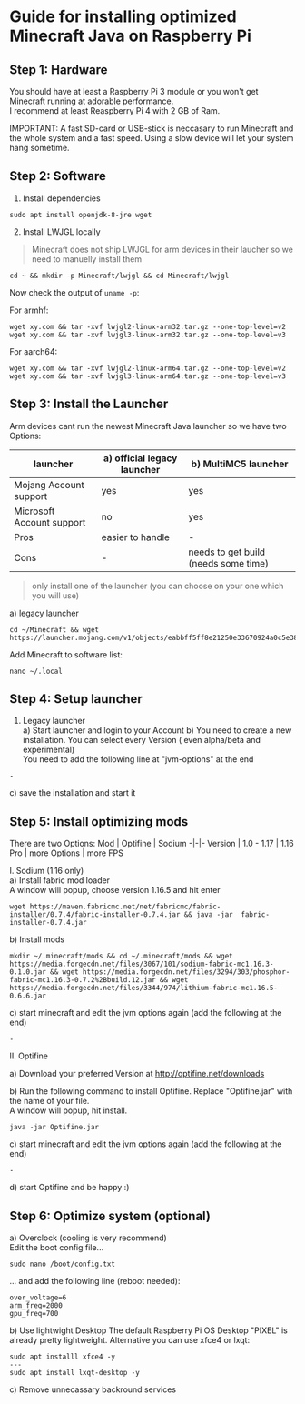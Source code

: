 Guide for installing optimized Minecraft Java on Raspberry Pi
================

## Step 1: Hardware

You should have at least a Raspberry Pi 3 module or you won't get Minecraft running at adorable performance.     
I recommend at least Reaspberry Pi 4 with 2 GB of Ram.

IMPORTANT: A fast SD-card or USB-stick is neccasary to run Minecraft and the whole system and a fast speed. Using a slow device will let your system hang sometime.

## Step 2: Software
1. Install dependencies
```
sudo apt install openjdk-8-jre wget
```
2. Install LWJGL locally
 > Minecraft does not ship LWJGL for arm devices in their laucher so we need to manuelly install them
 
```
cd ~ && mkdir -p Minecraft/lwjgl && cd Minecraft/lwjgl
```
Now check the output of `uname -p`:

For armhf:
```
wget xy.com && tar -xvf lwjgl2-linux-arm32.tar.gz --one-top-level=v2
wget xy.com && tar -xvf lwjgl3-linux-arm32.tar.gz --one-top-level=v3
```
For aarch64:
```
wget xy.com && tar -xvf lwjgl2-linux-arm64.tar.gz --one-top-level=v2
wget xy.com && tar -xvf lwjgl3-linux-arm64.tar.gz --one-top-level=v3
```

## Step 3: Install the Launcher
Arm devices cant run the newest Minecraft Java launcher so we have two Options:

launcher | a) official legacy launcher | b) MultiMC5 launcher
--- | --- | ---
Mojang Account support | yes | yes
Microsoft Account support | no | yes
Pros | easier to handle | -
Cons | - | needs to get build (needs some time)

> only install one of the launcher (you can choose on your one which you will use)

a) legacy launcher
```
cd ~/Minecraft && wget https://launcher.mojang.com/v1/objects/eabbff5ff8e21250e33670924a0c5e38f47c840b/launcher.jar
```
Add Minecraft to software list:
```
nano ~/.local
```

## Step 4: Setup launcher

1. Legacy launcher  
a) Start launcher and login to your Account 
b) You need to create a new installation. You can select every Version ( even alpha/beta and experimental)   
You need to add the following line at "jvm-options" at the end
```
-
```
c) save the installation and start it

## Step 5: Install optimizing mods  
There are two Options:
Mod | Optifine | Sodium
-|-|-
Version | 1.0 - 1.17 | 1.16
Pro | more Options | more FPS

I. Sodium (1.16 only)  
a) Install fabric mod loader  
A window will popup, choose version 1.16.5 and hit enter  
```
wget https://maven.fabricmc.net/net/fabricmc/fabric-installer/0.7.4/fabric-installer-0.7.4.jar && java -jar  fabric-installer-0.7.4.jar
```
b) Install mods
```
mkdir ~/.minecraft/mods && cd ~/.minecraft/mods && wget https://media.forgecdn.net/files/3067/101/sodium-fabric-mc1.16.3-0.1.0.jar && wget https://media.forgecdn.net/files/3294/303/phosphor-fabric-mc1.16.3-0.7.2%2Bbuild.12.jar && wget https://media.forgecdn.net/files/3344/974/lithium-fabric-mc1.16.5-0.6.6.jar
```
c) start minecraft and edit the jvm options again (add the following at the end)
```
-
```

II. Optifine

a) Download your preferred Version at http://optifine.net/downloads

b) Run the following command to install Optifine. Replace "Optifine.jar" with the name of your file.  
A window will popup, hit install.
```
java -jar Optifine.jar
```

c) start minecraft and edit the jvm options again (add the following at the end)
```
-
```

d) start Optifine and be happy :)

## Step 6: Optimize system (optional)

a) Overclock (cooling is very recommend)   
Edit the boot config file...
```
sudo nano /boot/config.txt
```
... and add the following line (reboot needed):
```
over_voltage=6
arm_freq=2000
gpu_freq=700
```


b) Use lightwight Desktop
The default Raspberry Pi OS Desktop "PIXEL" is already pretty lightweight. Alternative you can use xfce4 or lxqt:
```
sudo apt installl xfce4 -y
---
sudo apt install lxqt-desktop -y
```

c) Remove unnecassary backround services
